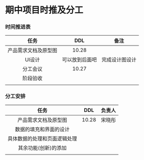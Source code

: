 # 期中项目时推及分工

### **时间推进表**

| 任务 | DDL | 备注 |
| :----: | :----: | :----: |
| 产品需求文档及原型图 | 10.28 ||
| UI设计 | 可以放到后面吧 | 完成设计图设计 |
| 分工会议 | 10.27 | |
| 阶段验收 | | |
|  | | |



### **分工安排**
| 任务 | DDL | 负责人 |
| :----: | :----: | :----: |
| 产品需求文档及原型图 | 10.28 |宋晓彤|
| 数据的填充和界面的设计 | |  |
| 具体数据的处理和页面逻辑处理 | | |
| 其余功能(创新)的添加 | | |
|  | | |


